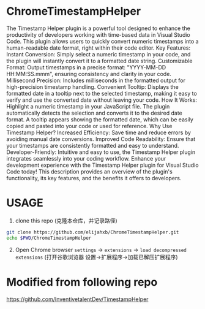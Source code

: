 # ChromeTimestampHelper

The Timestamp Helper plugin is a powerful tool designed to enhance the productivity of developers working with time-based data in Visual Studio Code. This plugin allows users to quickly convert numeric timestamps into a human-readable date format, right within their code editor.
Key Features:
Instant Conversion: Simply select a numeric timestamp in your code, and the plugin will instantly convert it to a formatted date string.
Customizable Format: Output timestamps in a precise format: "YYYY-MM-DD HH:MM:SS.mmm", ensuring consistency and clarity in your code.
Millisecond Precision: Includes milliseconds in the formatted output for high-precision timestamp handling.
Convenient Tooltip: Displays the formatted date in a tooltip next to the selected timestamp, making it easy to verify and use the converted date without leaving your code.
How It Works:
Highlight a numeric timestamp in your JavaScript file.
The plugin automatically detects the selection and converts it to the desired date format.
A tooltip appears showing the formatted date, which can be easily copied and pasted into your code or used for reference.
Why Use Timestamp Helper?
Increased Efficiency: Save time and reduce errors by avoiding manual date conversions.
Improved Code Readability: Ensure that your timestamps are consistently formatted and easy to understand.
Developer-Friendly: Intuitive and easy to use, the Timestamp Helper plugin integrates seamlessly into your coding workflow.
Enhance your development experience with the Timestamp Helper plugin for Visual Studio Code today!
This description provides an overview of the plugin's functionality, its key features, and the benefits it offers to developers.

# USAGE

1. clone this repo  (克隆本仓库，并记录路径)

```bash
git clone https://github.com/elijahxb/ChromeTimestampHelper.git
echo $PWD/ChromeTimestampHelper
```

2. Open Chrome browser `settings` -> `extensions` -> `load decompressed extensions` (打开谷歌浏览器 设置->扩展程序->加载已解压扩展程序)

# Modified from following repo

https://github.com/InventivetalentDev/TimestampHelper